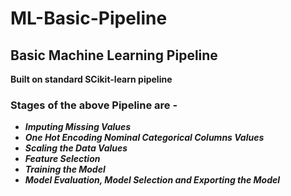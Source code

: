# ML-Basic-Pipeline

## Basic Machine Learning Pipeline

**Built on standard SCikit-learn pipeline**

### Stages of the above Pipeline are -
  - **_Imputing Missing Values_**
  - **_One Hot Encoding Nominal Categorical Columns Values_**
  - **_Scaling the Data Values_**
  - **_Feature Selection_**
  - **_Training the Model_**
  - **_Model Evaluation, Model Selection and Exporting the Model_**
